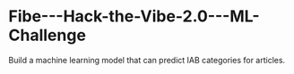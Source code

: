 # Fibe---Hack-the-Vibe-2.0---ML-Challenge
Build a machine learning model that can predict IAB categories for articles. 
